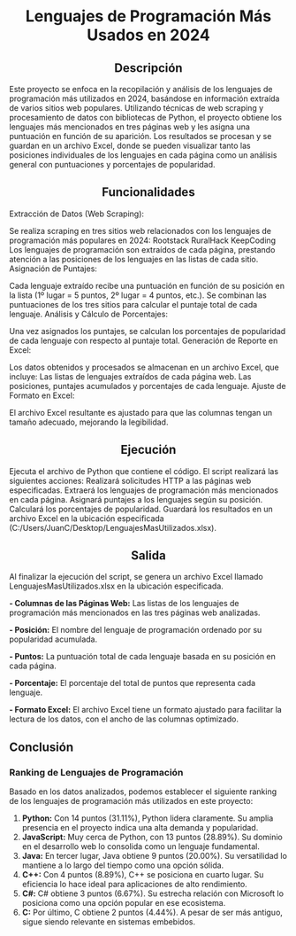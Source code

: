 <b><h1 align="center">Lenguajes de Programación Más Usados en 2024</h1></b>


<b><h2 align="center">Descripción</h2></b>
<p>Este proyecto se enfoca en la recopilación y análisis de los lenguajes de programación más utilizados en 2024, basándose en información extraída de varios sitios web populares.
Utilizando técnicas de web scraping y procesamiento de datos con bibliotecas de Python, el proyecto obtiene los lenguajes más mencionados en tres páginas web y les asigna una puntuación en función de su aparición.
Los resultados se procesan y se guardan en un archivo Excel, donde se pueden visualizar tanto las posiciones individuales de los lenguajes en cada página como un análisis general con puntuaciones y porcentajes de popularidad.</p>

<b><h2 align="center">Funcionalidades</h2></b>
<p>Extracción de Datos (Web Scraping):

Se realiza scraping en tres sitios web relacionados con los lenguajes de programación más populares en 2024:
Rootstack
RuralHack
KeepCoding
Los lenguajes de programación son extraídos de cada página, prestando atención a las posiciones de los lenguajes en las listas de cada sitio.
Asignación de Puntajes:

Cada lenguaje extraído recibe una puntuación en función de su posición en la lista (1º lugar = 5 puntos, 2º lugar = 4 puntos, etc.).
Se combinan las puntuaciones de los tres sitios para calcular el puntaje total de cada lenguaje.
Análisis y Cálculo de Porcentajes:

Una vez asignados los puntajes, se calculan los porcentajes de popularidad de cada lenguaje con respecto al puntaje total.
Generación de Reporte en Excel:

Los datos obtenidos y procesados se almacenan en un archivo Excel, que incluye:
Las listas de lenguajes extraídos de cada página web.
Las posiciones, puntajes acumulados y porcentajes de cada lenguaje.
Ajuste de Formato en Excel:

El archivo Excel resultante es ajustado para que las columnas tengan un tamaño adecuado, mejorando la legibilidad.
</p>

<b><h2 align="center">Ejecución</h2></b>

<p> Ejecuta el archivo de Python que contiene el código.
El script realizará las siguientes acciones:
Realizará solicitudes HTTP a las páginas web especificadas.
Extraerá los lenguajes de programación más mencionados en cada página.
Asignará puntajes a los lenguajes según su posición.
Calculará los porcentajes de popularidad.
Guardará los resultados en un archivo Excel en la ubicación especificada (C:/Users/JuanC/Desktop/LenguajesMasUtilizados.xlsx).</p>

<b><h2 align="center">Salida</h2></b>
<p>Al finalizar la ejecución del script, se genera un archivo Excel llamado LenguajesMasUtilizados.xlsx en la ubicación especificada. 

<b>- Columnas de las Páginas Web:</b>
Las listas de los lenguajes de programación más mencionados en las tres páginas web analizadas.


<b>- Posición:</b>
El nombre del lenguaje de programación ordenado por su popularidad acumulada.

<b>- Puntos:</b>
La puntuación total de cada lenguaje basada en su posición en cada página.

<b>- Porcentaje:</b>
El porcentaje del total de puntos que representa cada lenguaje.

<b>- Formato Excel:</b>
El archivo Excel tiene un formato ajustado para facilitar la lectura de los datos, con el ancho de las columnas optimizado.</p>


##  Conclusión

###  Ranking de Lenguajes de Programación

Basado en los datos analizados, podemos establecer el siguiente ranking de los lenguajes de programación más utilizados en este proyecto:

1. **Python:** Con 14 puntos (31.11%), Python lidera claramente. Su amplia presencia en el proyecto indica una alta demanda y popularidad.
2. **JavaScript:** Muy cerca de Python, con 13 puntos (28.89%). Su dominio en el desarrollo web lo consolida como un lenguaje fundamental.
3. **Java:** En tercer lugar, Java obtiene 9 puntos (20.00%). Su versatilidad lo mantiene a lo largo del tiempo como una opción sólida.
4. **C++:** Con 4 puntos (8.89%), C++ se posiciona en cuarto lugar. Su eficiencia lo hace ideal para aplicaciones de alto rendimiento.
5. **C#:** C# obtiene 3 puntos (6.67%). Su estrecha relación con Microsoft lo posiciona como una opción popular en ese ecosistema.
6. **C:** Por último, C obtiene 2 puntos (4.44%). A pesar de ser más antiguo, sigue siendo relevante en sistemas embebidos.

